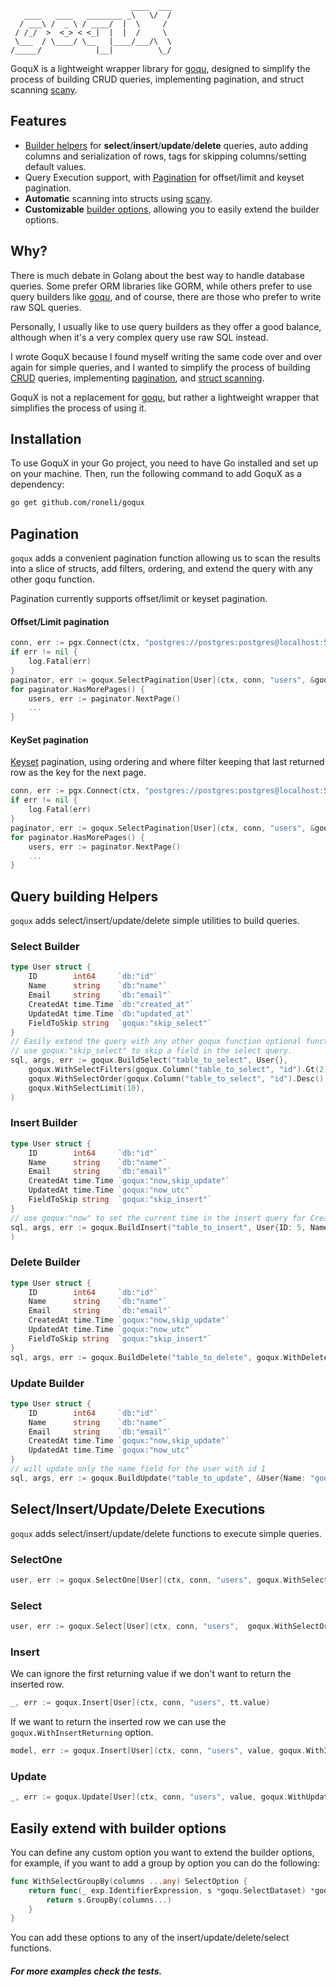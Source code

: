 ```
                           ____  ___
   ____   ____   ________ _\   \/  /
  / ___\ /  _ \ / ____/  |  \     / 
 / /_/  >  <_> < <_|  |  |  /     \ 
 \___  / \____/ \__   |____/___/\  \
/_____/            |__|          \_/
```

GoquX is a lightweight wrapper library for [goqu](https://github.com/doug-martin/goqu), 
designed to simplify the process of building CRUD queries, implementing pagination, and struct scanning [scany](https://github.com/georgysavva/scany).

## Features

- [Builder helpers](#query-building-helpers) for **select**/**insert**/**update**/**delete** queries, auto adding columns and serialization of rows, tags for skipping columns/setting default values.
- Query Execution support, with [Pagination](#pagination) for offset/limit and keyset pagination.
- **Automatic** scanning into structs using [scany](https://github.com/georgysavva/scany). 
- **Customizable** [builder options](#easily-extend-with-builder-options), allowing you to easily extend the builder options.

## Why?

There is much debate in Golang about the best way to handle database queries. Some prefer ORM libraries like GORM,
while others prefer to use query builders like [goqu](https://github.com/doug-martin/goqu), and of course, 
there are those who prefer to write raw SQL queries.

Personally, I usually like to use query builders as they offer a good balance, although when it's a very complex query use raw SQL instead.

I wrote GoquX because I found myself writing the same code over and over again for simple queries, and I wanted to simplify 
the process of building [CRUD](#query-building-helpers) queries, implementing [pagination](#pagination), and [struct scanning](#select).

GoquX is not a replacement for [goqu](https://github.com/doug-martin/goqu), but rather a lightweight wrapper that simplifies the process of using it.


## Installation

To use GoquX in your Go project, you need to have Go installed and set up on your machine. Then, run the following command to add GoquX as a dependency:

```bash
go get github.com/roneli/goqux
```

## Pagination

`goqux` adds a convenient pagination function allowing us to scan the results into a slice of structs, add filters, ordering, 
and extend the query with any other goqu function.

Pagination currently supports offset/limit or keyset pagination.

#### Offset/Limit pagination

```go 
conn, err := pgx.Connect(ctx, "postgres://postgres:postgres@localhost:5432/postgres")
if err != nil {
    log.Fatal(err)
}
paginator, err := goqux.SelectPagination[User](ctx, conn, "users", &goqux.PaginationOptions{ PageSize: 100}, goqux.WithSelectFilters(goqux.Column("users", "id").Eq(2)))
for paginator.HasMorePages() {
    users, err := paginator.NextPage()
    ...
}
```
#### KeySet pagination

[Keyset](https://www.cockroachlabs.com/docs/stable/pagination.html#:~:text=Keyset%20pagination%20(also%20known%20as,of%20WHERE%20and%20LIMIT%20clauses.)) pagination, using ordering and where filter keeping that last returned row as the key for the next page.

```go
conn, err := pgx.Connect(ctx, "postgres://postgres:postgres@localhost:5432/postgres")
if err != nil {
    log.Fatal(err)
}
paginator, err := goqux.SelectPagination[User](ctx, conn, "users", &goqux.PaginationOptions{ PageSize: 100, Keyset:["id"]}, goqux.WithSelectFilters(goqux.Column("users", "id").Eq(2)))
for paginator.HasMorePages() {
    users, err := paginator.NextPage()
    ...
}
```


## Query building Helpers

`goqux` adds select/insert/update/delete simple utilities to build queries.

### Select Builder

```go
type User struct {
    ID        int64     `db:"id"`
    Name      string    `db:"name"`
    Email     string    `db:"email"`
    CreatedAt time.Time `db:"created_at"`
    UpdatedAt time.Time `db:"updated_at"`
    FieldToSkip string  `goqux:"skip_select"`
}
// Easily extend the query with any other goqux function optional functions that get access to the query builder.
// use goqux:"skip_select" to skip a field in the select query.
sql, args, err := goqux.BuildSelect("table_to_select", User{},
    goqux.WithSelectFilters(goqux.Column("table_to_select", "id").Gt(2)),
    goqux.WithSelectOrder(goqux.Column("table_to_select", "id").Desc()),
    goqux.WithSelectLimit(10),
)
```

### Insert Builder

```go
type User struct {
    ID        int64     `db:"id"`
    Name      string    `db:"name"`
    Email     string    `db:"email"`
    CreatedAt time.Time `goqux:"now,skip_update"`
    UpdatedAt time.Time `goqux:"now_utc"`
    FieldToSkip string  `goqux:"skip_insert"`
}
// use goqux:"now" to set the current time in the insert query for CreatedAt, and goqux:"now_utc" to set the current time in UTC for UpdatedAt. 
sql, args, err := goqux.BuildInsert("table_to_insert", User{ID: 5, Name: "test", Email: "test@test.com"}, goqu.WithReturningAll()),
)
```

### Delete Builder

```go
type User struct {
    ID        int64     `db:"id"`
    Name      string    `db:"name"`
    Email     string    `db:"email"`
    CreatedAt time.Time `goqux:"now,skip_update"`
    UpdatedAt time.Time `goqux:"now_utc"`
    FieldToSkip string  `goqux:"skip_insert"`
}
sql, args, err := goqux.BuildDelete("table_to_delete", goqux.WithDeleteFilters(goqux.Column("delete_models", "id").Eq(1), goqu.WithReturningAll()))
```

### Update Builder

```go
type User struct {
    ID        int64     `db:"id"`
    Name      string    `db:"name"`
    Email     string    `db:"email"`
    CreatedAt time.Time `goqux:"now,skip_update"`
    UpdatedAt time.Time `goqux:"now_utc"`
}
// will update only the name field for the user with id 1
sql, args, err := goqux.BuildUpdate("table_to_update", &User{Name: "goqux"}, goqux.WithUpdateFilters(goqux.Column("table_to_update", "id").Eq(1), goqu.WithReturningAll()))
```

## Select/Insert/Update/Delete Executions

`goqux` adds select/insert/update/delete functions to execute simple queries.

### SelectOne
```go
user, err := goqux.SelectOne[User](ctx, conn, "users", goqux.WithSelectFilters(goqux.Column("users", "id").Eq(2)))
```

### Select
```go
user, err := goqux.Select[User](ctx, conn, "users",  goqux.WithSelectOrder(goqu.C("id").Asc()))
```

### Insert

We can ignore the first returning value if we don't want to return the inserted row.
```go
_, err := goqux.Insert[User](ctx, conn, "users", tt.value)
```

If we want to return the inserted row we can use the `goqux.WithInsertReturning` option.
```go
model, err := goqux.Insert[User](ctx, conn, "users", value, goqux.WithInsertDialect("postgres"), goqux.WithInsertReturning("username", "password", "email"))
```

### Update
```go
_, err := goqux.Update[User](ctx, conn, "users", value, goqux.WithUpdateFilters(goqux.Column("users", "id").Eq(1)))
```


## Easily extend with builder options
You can define any custom option you want to extend the builder options, for example, if you want to add a group by option you can do the following:
```go
func WithSelectGroupBy(columns ...any) SelectOption {
	return func(_ exp.IdentifierExpression, s *goqu.SelectDataset) *goqu.SelectDataset {
		return s.GroupBy(columns...)
	}
}
```

You can add these options to any of the insert/update/delete/select functions.


##### For more examples check the tests.
